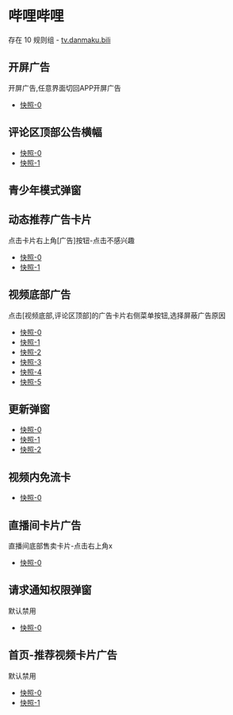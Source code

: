 # 哔哩哔哩

存在 10 规则组 - [tv.danmaku.bili](/src/apps/tv.danmaku.bili.ts)

## 开屏广告

开屏广告,任意界面切回APP开屏广告

- [快照-0](https://gkd-kit.gitee.io/import/12705270)

## 评论区顶部公告横幅

- [快照-0](https://gkd-kit.gitee.io/import/12785461)
- [快照-1](https://gkd-kit.gitee.io/import/12775156)

## 青少年模式弹窗

## 动态推荐广告卡片

点击卡片右上角[广告]按钮-点击不感兴趣

- [快照-0](https://gkd-kit.gitee.io/import/12700222)
- [快照-1](https://gkd-kit.gitee.io/import/12700243)

## 视频底部广告

点击[视频底部,评论区顶部]的广告卡片右侧菜单按钮,选择屏蔽广告原因

- [快照-0](https://gkd-kit.gitee.io/import/12642260)
- [快照-1](https://gkd-kit.gitee.io/import/12705266)
- [快照-2](https://i.gkd.li/import/12776568)
- [快照-3](https://gkd-kit.gitee.io/import/12707070)
- [快照-4](https://gkd-kit.gitee.io/import/12642261)
- [快照-5](https://gkd-kit.gitee.io/import/12706768)

## 更新弹窗

- [快照-0](https://gkd-kit.gitee.io/import/12649689)
- [快照-1](https://gkd-kit.gitee.io/import/13212209)
- [快照-2](https://i.gkd.li/import/13228977)

## 视频内免流卡

- [快照-0](https://gkd-kit.gitee.io/import/12892611)

## 直播间卡片广告

直播间底部售卖卡片-点击右上角x

- [快照-0](https://i.gkd.li/import/13200549)

## 请求通知权限弹窗

默认禁用

- [快照-0](https://i.gkd.li/import/13229159)

## 首页-推荐视频卡片广告

默认禁用

- [快照-0](https://i.gkd.li/import/13256570)
- [快照-1](https://i.gkd.li/import/13256605)
